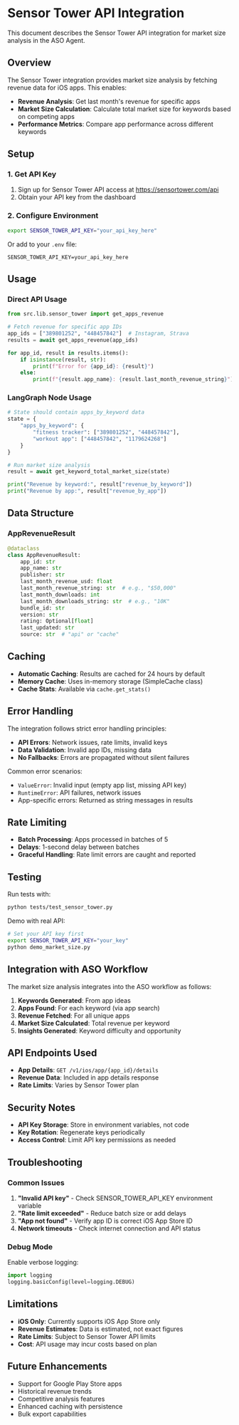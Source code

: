 # Sensor Tower API Integration

This document describes the Sensor Tower API integration for market size analysis in the ASO Agent.

## Overview

The Sensor Tower integration provides market size analysis by fetching revenue data for iOS apps. This enables:

- **Revenue Analysis**: Get last month's revenue for specific apps
- **Market Size Calculation**: Calculate total market size for keywords based on competing apps
- **Performance Metrics**: Compare app performance across different keywords

## Setup

### 1. Get API Key

1. Sign up for Sensor Tower API access at https://sensortower.com/api
2. Obtain your API key from the dashboard

### 2. Configure Environment

```bash
export SENSOR_TOWER_API_KEY="your_api_key_here"
```

Or add to your `.env` file:
```
SENSOR_TOWER_API_KEY=your_api_key_here
```

## Usage

### Direct API Usage

```python
from src.lib.sensor_tower import get_apps_revenue

# Fetch revenue for specific app IDs
app_ids = ["389801252", "448457842"]  # Instagram, Strava
results = await get_apps_revenue(app_ids)

for app_id, result in results.items():
    if isinstance(result, str):
        print(f"Error for {app_id}: {result}")
    else:
        print(f"{result.app_name}: {result.last_month_revenue_string}")
```

### LangGraph Node Usage

```python
# State should contain apps_by_keyword data
state = {
    "apps_by_keyword": {
        "fitness tracker": ["389801252", "448457842"],
        "workout app": ["448457842", "1179624268"]
    }
}

# Run market size analysis
result = await get_keyword_total_market_size(state)

print("Revenue by keyword:", result["revenue_by_keyword"])
print("Revenue by app:", result["revenue_by_app"])
```

## Data Structure

### AppRevenueResult

```python
@dataclass
class AppRevenueResult:
    app_id: str
    app_name: str
    publisher: str
    last_month_revenue_usd: float
    last_month_revenue_string: str  # e.g., "$50,000"
    last_month_downloads: int
    last_month_downloads_string: str  # e.g., "10K"
    bundle_id: str
    version: str
    rating: Optional[float]
    last_updated: str
    source: str  # "api" or "cache"
```

## Caching

- **Automatic Caching**: Results are cached for 24 hours by default
- **Memory Cache**: Uses in-memory storage (SimpleCache class)
- **Cache Stats**: Available via `cache.get_stats()`

## Error Handling

The integration follows strict error handling principles:

- **API Errors**: Network issues, rate limits, invalid keys
- **Data Validation**: Invalid app IDs, missing data
- **No Fallbacks**: Errors are propagated without silent failures

Common error scenarios:
- `ValueError`: Invalid input (empty app list, missing API key)
- `RuntimeError`: API failures, network issues
- App-specific errors: Returned as string messages in results

## Rate Limiting

- **Batch Processing**: Apps processed in batches of 5
- **Delays**: 1-second delay between batches
- **Graceful Handling**: Rate limit errors are caught and reported

## Testing

Run tests with:
```bash
python tests/test_sensor_tower.py
```

Demo with real API:
```bash
# Set your API key first
export SENSOR_TOWER_API_KEY="your_key"
python demo_market_size.py
```

## Integration with ASO Workflow

The market size analysis integrates into the ASO workflow as follows:

1. **Keywords Generated**: From app ideas
2. **Apps Found**: For each keyword (via app search)
3. **Revenue Fetched**: For all unique apps
4. **Market Size Calculated**: Total revenue per keyword
5. **Insights Generated**: Keyword difficulty and opportunity

## API Endpoints Used

- **App Details**: `GET /v1/ios/app/{app_id}/details`
- **Revenue Data**: Included in app details response
- **Rate Limits**: Varies by Sensor Tower plan

## Security Notes

- **API Key Storage**: Store in environment variables, not code
- **Key Rotation**: Regenerate keys periodically
- **Access Control**: Limit API key permissions as needed

## Troubleshooting

### Common Issues

1. **"Invalid API key"** - Check SENSOR_TOWER_API_KEY environment variable
2. **"Rate limit exceeded"** - Reduce batch size or add delays
3. **"App not found"** - Verify app ID is correct iOS App Store ID
4. **Network timeouts** - Check internet connection and API status

### Debug Mode

Enable verbose logging:
```python
import logging
logging.basicConfig(level=logging.DEBUG)
```

## Limitations

- **iOS Only**: Currently supports iOS App Store only
- **Revenue Estimates**: Data is estimated, not exact figures
- **Rate Limits**: Subject to Sensor Tower API limits
- **Cost**: API usage may incur costs based on plan

## Future Enhancements

- Support for Google Play Store apps
- Historical revenue trends
- Competitive analysis features
- Enhanced caching with persistence
- Bulk export capabilities